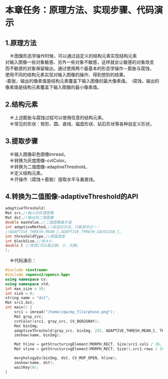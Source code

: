 # **本章任务：原理方法、实现步骤、代码演示**  
## **1.原理方法**  
&emsp;&#9728;图像形态学操作时候，可以通过自定义的结构元素实现结构元素  
对输入图像一些对象敏感、另外一些对象不敏感，这样就会让敏感的对象改变  
而不敏感的对象保留输出。通过使用两个最基本的形态学操作－膨胀与腐蚀，  
使用不同的结构元素实现对输入图像的操作、得到想到的结果。  
-膨胀，输出的像素值是结构元素覆盖下输入图像的最大像素值。
-腐蚀，输出的像素值是结构元素覆盖下输入图像的最小像素值。  
## **2.结构元素**  
&emsp;&#9728;上述膨胀与腐蚀过程可以使用任意的结构元素。  
&emsp;&#9728;常见的形状：矩形、圆、直线、磁盘形状、钻石形状等各种自定义形状。  
## **3.提取步骤**  
&emsp;&#9728;输入图像彩色图像imread。  
&emsp;&#9728;转换为灰度图像-cvtColor。  
&emsp;&#9728;转换为二值图像-adaptiveThreshold。  
&emsp;&#9728;定义结构元素。  
&emsp;&#9728;开操作（腐蚀＋膨胀）提取水平与垂直线。  
## **4.转换为二值图像-adaptiveThreshold的API**  
```c++
adaptiveThreshold(
Mat src,//输入的灰度图像
Mat dst,//输出的二值图像
double maxValue,//二值图像最大值
int adaptiveMethod,//自适应方法，只能其中之一：
//ADAPTIVE_THRESH_MEAN_C,ADAPTIVE_THRESH_GAUSSIAN_C,
int thresholdType,//阈值类型
int blockSize,//块大小
double C //常亮C可以是正数，０，负数。
);
```
&emsp;&#9728;代码演示：
```c++
#include <iostream>
#include <opencv2/opencv.hpp>
using namespace cv;
using namespace std;
int max_size = 19;
int size = 0;
string name = "dst";
Mat src1,dst;
int main() {
    src1 = imread("/home/zqw/my_file/phone.png");
    Mat gray_src;
    cvtColor(src1, gray_src, CV_BGR2GRAY);
    Mat binImg;
    adaptiveThreshold(gray_src, binImg, 255, ADAPTIVE_THRESH_MEAN_C, THRESH_BINARY, 15, -2);
    imshow(name, binImg);

    Mat hline = getStructuringElement(MORPH_RECT, Size(src1.cols / 16, 1));
    Mat vline = getStructuringElement(MORPH_RECT, Size(1,src1.rows / 16));

    morphologyEx(binImg, dst, CV_MOP_OPEN, hline);
    imshow(name, dst);
    waitKey(0);
}
```


